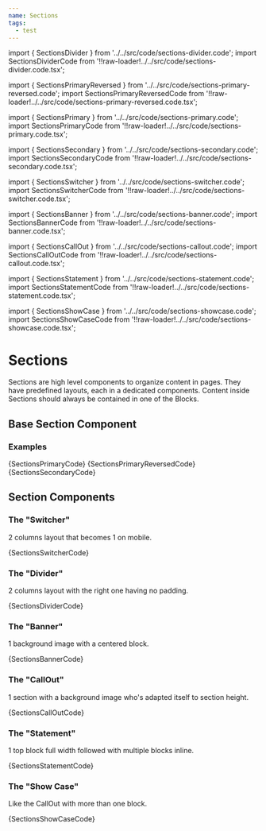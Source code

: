 ```yaml
---
name: Sections
tags:
  - test
---
```


<!-- CODE IMPORTS -->

import { SectionsDivider } from '../../src/code/sections-divider.code';
import SectionsDividerCode from '!!raw-loader!../../src/code/sections-divider.code.tsx';

import { SectionsPrimaryReversed } from '../../src/code/sections-primary-reversed.code';
import SectionsPrimaryReversedCode from '!!raw-loader!../../src/code/sections-primary-reversed.code.tsx';

import { SectionsPrimary } from '../../src/code/sections-primary.code';
import SectionsPrimaryCode from '!!raw-loader!../../src/code/sections-primary.code.tsx';

import { SectionsSecondary } from '../../src/code/sections-secondary.code';
import SectionsSecondaryCode from '!!raw-loader!../../src/code/sections-secondary.code.tsx';

import { SectionsSwitcher } from '../../src/code/sections-switcher.code';
import SectionsSwitcherCode from '!!raw-loader!../../src/code/sections-switcher.code.tsx';

import { SectionsBanner } from '../../src/code/sections-banner.code';
import SectionsBannerCode from '!!raw-loader!../../src/code/sections-banner.code.tsx';

import { SectionsCallOut } from '../../src/code/sections-callout.code';
import SectionsCallOutCode from '!!raw-loader!../../src/code/sections-callout.code.tsx';

import { SectionsStatement } from '../../src/code/sections-statement.code';
import SectionsStatementCode from '!!raw-loader!../../src/code/sections-statement.code.tsx';

import { SectionsShowCase } from '../../src/code/sections-showcase.code';
import SectionsShowCaseCode from '!!raw-loader!../../src/code/sections-showcase.code.tsx';

<!-- END CODE IMPORTS -->

# Sections

Sections are high level components to organize content in pages. They have predefined layouts, each in a dedicated components. Content inside Sections should always be contained in one of the Blocks.

## Base Section Component

<!-- The base <Code>{`<Section/>`}</Code> component handles props that all other sections use. Those are: -->

### Examples

<SectionsPrimary />
<CodeBlock>{SectionsPrimaryCode}</CodeBlock>

<SectionsPrimaryReversed />
<CodeBlock>{SectionsPrimaryReversedCode}</CodeBlock>

<SectionsSecondary />
<CodeBlock>{SectionsSecondaryCode}</CodeBlock>

## Section Components

### The "Switcher"

2 columns layout that becomes 1 on mobile.

<SectionsSwitcher />
<CodeBlock>{SectionsSwitcherCode}</CodeBlock>

### The "Divider"

2 columns layout with the right one having no padding.

<SectionsDivider />
<CodeBlock>{SectionsDividerCode}</CodeBlock>

### The "Banner"

1 background image with a centered block.

<SectionsBanner />
<CodeBlock>{SectionsBannerCode}</CodeBlock>

### The "CallOut"

1 section with a background image who's adapted itself to section height.

<SectionsCallOut />
<CodeBlock>{SectionsCallOutCode}</CodeBlock>

### The "Statement"

1 top block full width followed with multiple blocks inline.

<SectionsStatement />
<CodeBlock>{SectionsStatementCode}</CodeBlock>

### The "Show Case"

Like the CallOut with more than one block.

<SectionsShowCase />
<CodeBlock>{SectionsShowCaseCode}</CodeBlock>
